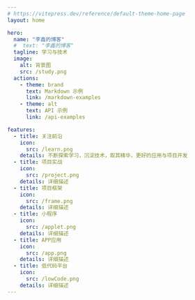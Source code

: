 ```yaml
---
# https://vitepress.dev/reference/default-theme-home-page
layout: home

hero:
  name: "李鑫的博客"
  #  text: "李鑫的博客"
  tagline: 学习与技术
  image:
    alt: 背景图
    src: /study.png
  actions:
    - theme: brand
      text: Markdown 示例
      link: /markdown-examples
    - theme: alt
      text: API 示例
      link: /api-examples

features:
  - title: 关注前沿
    icon:
      src: /learn.png
    details: 不断探索学习，沉淀技术，取其精华，更好的应用与项目开发
  - title: 项目实战
    icon:
      src: /project.png
    details: 详细描述
  - title: 项目框架
    icon:
      src: /frame.png
    details: 详细描述
  - title: 小程序
    icon:
      src: /applet.png
    details: 详细描述
  - title: APP应用
    icon:
      src: /app.png
    details: 详细描述
  - title: 低代码平台
    icon:
      src: /lowCode.png
    details: 详细描述
---
```



